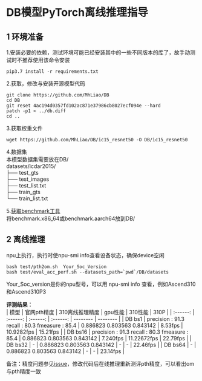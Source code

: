 # DB模型PyTorch离线推理指导

## 1 环境准备 

1.安装必要的依赖，测试环境可能已经安装其中的一些不同版本的库了，故手动测试时不推荐使用该命令安装  
```
pip3.7 install -r requirements.txt  
```

2.获取，修改与安装开源模型代码  
```
git clone https://github.com/MhLiao/DB   
cd DB  
git reset 4ac194d0357fd102ac871e37986cb8027ecf094e --hard
patch -p1 < ../db.diff  
cd ..  
```

3.获取权重文件  
```
wget https://github.com/MhLiao/DB/ic15_resnet50 -O DB/ic15_resnet50
```

4.数据集    
本模型数据集需要放在DB/  
datasets/icdar2015/  
├── test_gts  
├── test_images  
├── test_list.txt  
├── train_gts  
└── train_list.txt  

5.[获取benchmark工具](https://support.huawei.com/enterprise/zh/ascend-computing/cann-pid-251168373/software/)  
将benchmark.x86_64或benchmark.aarch64放到DB/  


## 2 离线推理 

npu上执行，执行时使npu-smi info查看设备状态，确保device空闲
```
bash test/pth2om.sh  Your_Soc_Version
bash test/eval_acc_perf.sh --datasets_path=`pwd`/DB/datasets  
```
Your_Soc_version是你的npu型号，可以用 npu-smi info 查看，例如Ascend310和Ascend310P3

 **评测结果：**   
| 模型      | 官网pth精度  | 310离线推理精度  | gpu性能    | 310性能    | 310P |
| :------: | :------: | :------: | :------:  | -------- | -------- |
| DB bs1  | precision : 91.3 recall : 80.3 fmeasure : 85.4 | 0.886823 0.803563 0.843142 |  8.53fps | 10.9282fps | 15.21fps |
| DB bs16 | precision : 91.3 recall : 80.3 fmeasure : 85.4 | 0.886823 0.803563 0.843142 | 7.240fps | 11.22672fps | 22.79fps |
| DB bs32 | - | 0.886823 0.803563 0.843142 | - | - | 22.46fps |
| DB bs64 | - | 0.886823 0.803563 0.843142 | - | - | 23.14fps |


备注：精度问题参见[issue](https://github.com/MhLiao/DB/issues/250)，修改代码后在线推理重新测评pth精度，可以看出om与pth精度一致  


